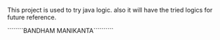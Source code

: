 This project is used to try java logic. also it will have the tried logics for future reference.


````````BANDHAM MANIKANTA``````````